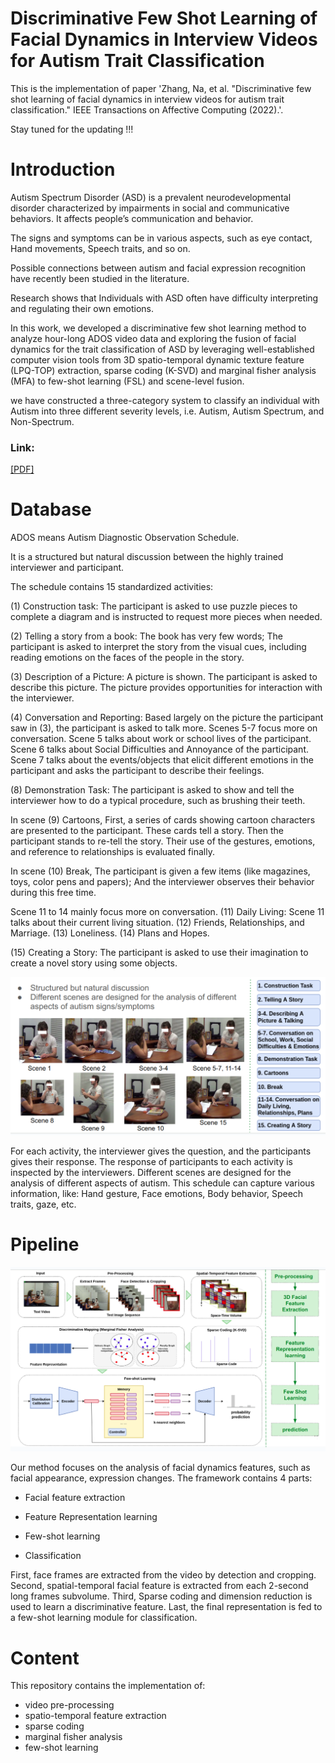# Discriminative Few Shot Learning of Facial Dynamics in Interview Videos for Autism Trait Classification
This is the implementation of paper 'Zhang, Na, et al. "Discriminative few shot learning of facial dynamics in interview videos for autism trait classification." IEEE Transactions on Affective Computing (2022).'.

Stay tuned for the updating !!!

# Introduction

Autism Spectrum Disorder (ASD) is a prevalent neurodevelopmental disorder characterized by impairments in social and communicative behaviors. It affects people’s communication and behavior.

The signs and symptoms can be in various aspects, such as eye contact, Hand movements, Speech traits, and so on.

Possible connections between autism and facial expression recognition have recently been studied in the literature. 

Research shows that Individuals with ASD often have difficulty interpreting and regulating their own emotions.

In this work, we developed a discriminative few shot learning method to analyze hour-long ADOS video data and exploring the fusion of facial dynamics for the trait classification of ASD by leveraging well-established computer vision tools from 3D spatio-temporal dynamic texture feature (LPQ-TOP) extraction, sparse coding (K-SVD) and marginal fisher analysis (MFA) to few-shot learning (FSL) and scene-level fusion.

we have constructed a three-category system to classify an individual with Autism into three different severity levels, i.e. Autism, Autism Spectrum, and Non-Spectrum.

### Link: 
[[PDF]](https://ieeexplore.ieee.org/abstract/document/9785700)

# Database

ADOS means Autism Diagnostic Observation Schedule.

It is a structured but natural discussion between the highly trained interviewer and participant.

The schedule contains 15 standardized activities:

(1) Construction task: The participant is asked to use puzzle pieces to complete a diagram and is instructed to request more pieces when needed.

(2) Telling a story from a book: The book has very few words; The participant is asked to interpret the story from the visual cues, including reading emotions on the faces of the people in the story.

(3) Description of a Picture: A picture is shown. The participant is asked to describe this picture. The picture provides opportunities for interaction with the interviewer.

(4) Conversation and Reporting: Based largely on the picture the participant saw in (3), the participant is asked to talk more. Scenes 5-7 focus more on conversation. Scene 5 talks about work or school lives of the participant. Scene 6 talks about Social Difficulties and Annoyance of the participant. Scene 7 talks about the events/objects that elicit different emotions in the participant and asks the participant to describe their feelings.

(8) Demonstration Task: The participant is asked to show and tell the interviewer how to do a typical procedure, such as brushing their teeth.

In scene (9) Cartoons, First, a series of cards showing cartoon characters are presented to the participant. These cards tell a story. Then the participant stands to re-tell the story. Their use of the gestures, emotions, and reference to relationships is evaluated finally.

In scene (10) Break, The participant is given a few items (like magazines, toys, color pens and papers); And the interviewer observes their behavior during this free time.

Scene 11 to 14 mainly focus more on conversation. (11) Daily Living: Scene 11 talks about their current living situation. (12) Friends, Relationships, and Marriage. (13) Loneliness. (14) Plans and Hopes.

(15) Creating a Story: The participant is asked to use their imagination to create a novel story using some objects.

![arch](fig/data.png)

For each activity, the interviewer gives the question, and the participants gives their response. The response of participants to each activity is inspected by the interviewers. Different scenes are designed for the analysis of different aspects of autism. This schedule can capture various information, like: Hand gesture, Face emotions, Body behavior, Speech traits, gaze, etc.


# Pipeline
![arch](fig/pipeline.png)

Our method focuses on the analysis of facial dynamics features, such as facial appearance, expression changes. The framework contains 4 parts:

* Facial feature extraction

* Feature Representation learning

* Few-shot learning

* Classification 

First, face frames are extracted from the video by detection and cropping. Second, spatial-temporal facial feature is extracted from each 2-second long frames subvolume. Third, Sparse coding and dimension reduction is used to learn a discriminative feature. Last, the final representation is fed to a few-shot learning module for classification.

# Content

This repository contains the implementation of:
* video pre-processing
* spatio-temporal feature extraction
* sparse coding
* marginal fisher analysis
* few-shot learning


